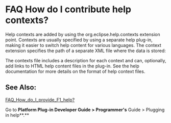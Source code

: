 

FAQ How do I contribute help contexts?
======================================

  

Help contexts are added by using the org.eclipse.help.contexts extension point. Contexts are usually specified by using a separate help plug-in, making it easier to switch help content for various languages. The context extension specifies the path of a separate XML file where the data is stored:

   <extension point="org.eclipse.help.contexts">
      <contexts
         file="help_contexts.xml"
         plugin="org.eclipse.faq.examples">
      </contexts>
   </extension>

The contexts file includes a description for each context and can, optionally, add links to HTML help content files in the plug-in. See the help documentation for more details on the format of help context files.

See Also:
---------

[FAQ\_How\_do\_I\_provide\_F1\_help?](./FAQ_How_do_I_provide_F1_help.md "FAQ How do I provide F1 help?")

Go to **Platform Plug-in Developer Guide > Programmer's** Guide > Plugging in help**.**

